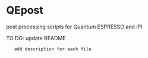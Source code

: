 # QEpost
post processing scripts for Quantum ESPRESSO and iPI

TO DO: update README

       add description for each file
